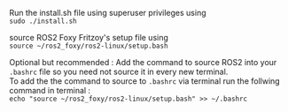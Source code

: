 

Run the install.sh file using superuser privileges using </br>
`sudo ./install.sh`

source ROS2 Foxy Fritzoy's setup file using </br>
`source ~/ros2_foxy/ros2-linux/setup.bash`

Optional but recommended : Add the command to source ROS2 into your `.bashrc` file so you need not source it in every new terminal.</br>
To add the the command to source to `.bashrc` via terminal run the follwing command in terminal : </br>
`echo "source ~/ros2_foxy/ros2-linux/setup.bash" >> ~/.bashrc`

